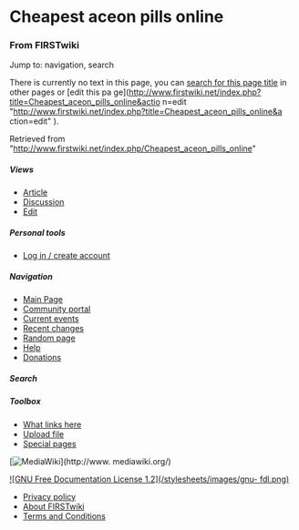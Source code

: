 

# Cheapest aceon pills online

### From FIRSTwiki

Jump to: navigation, search

There is currently no text in this page, you can [search for this page
title](/index.php/Special:Search/Cheapest_aceon_pills_online
"Special:Search/Cheapest aceon pills online" ) in other pages or [edit this pa
ge](http://www.firstwiki.net/index.php?title=Cheapest_aceon_pills_online&actio
n=edit "http://www.firstwiki.net/index.php?title=Cheapest_aceon_pills_online&a
ction=edit" ).

Retrieved from
"<http://www.firstwiki.net/index.php/Cheapest_aceon_pills_online>"

##### Views

  * [Article](/index.php?title=Cheapest_aceon_pills_online&action=edit)
  * [Discussion](/index.php?title=Talk:Cheapest_aceon_pills_online&action=edit)
  * [Edit](/index.php?title=Cheapest_aceon_pills_online&action=edit)

##### Personal tools

  * [Log in / create account](/index.php?title=Special:Userlogin&returnto=Cheapest_aceon_pills_online)

[](/index.php/Main_Page "Main Page" )

##### Navigation

  * [Main Page](/index.php/Main_Page)
  * [Community portal](/index.php/FIRSTwiki:Community_portal)
  * [Current events](/index.php/Current_events)
  * [Recent changes](/index.php/Special:Recentchanges)
  * [Random page](/index.php/Special:Random)
  * [Help](/index.php/FIRSTwiki:Help)
  * [Donations](/index.php/FIRSTwiki:Site_support)

##### Search



##### Toolbox

  * [What links here](/index.php/Special:Whatlinkshere/Cheapest_aceon_pills_online)
  * [Upload file](/index.php/Special:Upload)
  * [Special pages](/index.php/Special:Specialpages)

[![MediaWiki](/skins/common/images/poweredby_mediawiki_88x31.png)](http://www.
mediawiki.org/)

[![GNU Free Documentation License 1.2](/stylesheets/images/gnu-
fdl.png)](http://www.gnu.org/copyleft/fdl.html)

  * [Privacy policy](/index.php/FIRSTwiki:Privacy_policy "FIRSTwiki:Privacy policy" )
  * [About FIRSTwiki](/index.php/FIRSTwiki:About "FIRSTwiki:About" )
  * [Terms and Conditions](/index.php/FIRSTwiki:Terms_and_conditions "FIRSTwiki:Terms and conditions" )

